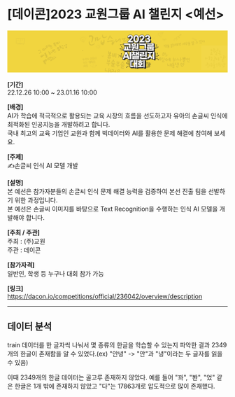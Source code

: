 # [데이콘]2023 교원그룹 AI 챌린지 &lt;예선>

<img src="images/header_background.jpeg">

**[기간]**            
22.12.26 10:00 ~ 23.01.16 10:00          

**[배경]**     
AI가 학습에 적극적으로 활용되는 교육 시장의 흐름을 선도하고자 유아의 손글씨 인식에 최적화된 인공지능을 개발하려고 합니다.     
국내 최고의 교육 기업인 교원과 함께 빅데이터와 AI를 활용한 문제 해결에 참여해 보세요.      
  
**[주제]**    
✍손글씨 인식 AI 모델 개발       

**[설명]**    
본 예선은 참가자분들의 손글씨 인식 문제 해결 능력을 검증하여 본선 진출 팀을 선발하기 위한 과정입니다.          
본 예선은 손글씨 이미지를 바탕으로 Text Recognition을 수행하는 인식 AI 모델을 개발해야 합니다.          

**[주최 / 주관]**   
주최 : (주)교원        
주관 : 데이콘        

**[참가자격]**      
일반인, 학생 등 누구나 대회 참가 가능        

**[링크]**     
https://dacon.io/competitions/official/236042/overview/description
***

## 데이터 분석
train 데이터를 한 글자씩 나눠서 몇 종류의 한글을 학습할 수 있는지 파악한 결과 2349개의 한글이 존재함을 알 수 있었다.(ex) "안녕" -> "안"과 "녕"이라는 두 글자를 읽을 수 있음)         

이때 2349개의 한글 데이터는 골고루 존재하지 않았다. 예를 들어 "꽈", "봔", "었" 같은 한글은 1개 밖에 존재하지 않았고 "다"는 17863개로 압도적으로 많이 존재했다.